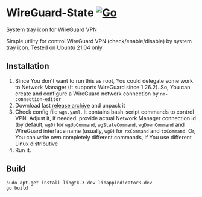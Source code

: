 # WireGuard-State [![Go](https://github.com/chaykin/wireguard-state/actions/workflows/go.yml/badge.svg)](https://github.com/chaykin/wireguard-state/actions/workflows/go.yml)
System tray icon for WireGuard VPN

Simple utility for control WireGuard VPN (check/enable/disable) by system tray icon. Tested on Ubuntu 21.04 only.

## Installation
1. Since You don't want to run this as root, You could delegate some work to Network Manager (It supports WireGuard since 1.26.2).
So, You can create and configure a WireGuard network connection by `nm-connection-editor` 
2. Download last [release archive](https://github.com/chaykin/wireguard-state/releases) and unpack it
3. Check config file `wgs.yaml`. It contains bash-script commands to control VPN. Adjust it, if needed: 
provide actual Network Manager connection id (by default, `wg0`) for `wgUpCommand`, `wgStateCommand`, `wgDownCommand` and 
WireGuard interface name (usually, `wg0`) for `rxCommand` and `txCommand`. Or, You can write own completely different commands,
if You use different Linux distributive
4. Run it.

## Build
```
sudo apt-get install libgtk-3-dev libappindicator3-dev
go build
``` 
